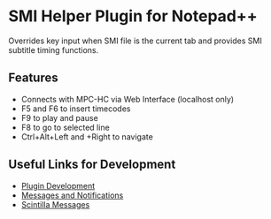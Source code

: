 # SMI Helper Plugin for Notepad++

Overrides key input when SMI file is the current tab and provides SMI subtitle timing functions.

## Features

* Connects with MPC-HC via Web Interface (localhost only)
* F5 and F6 to insert timecodes
* F9 to play and pause
* F8 to go to selected line
* Ctrl+Alt+Left and +Right to navigate

## Useful Links for Development
* [Plugin Development](http://docs.notepad-plus-plus.org/index.php/Plugin_Development)
* [Messages and Notifications](http://docs.notepad-plus-plus.org/index.php/Messages_And_Notifications)
* [Scintilla Messages](https://www.scintilla.org/ScintillaDoc.html)
